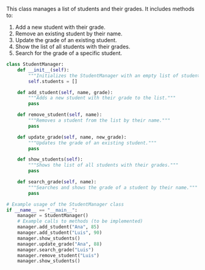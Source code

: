 
This class manages a list of students and their grades.
It includes methods to:
1. Add a new student with their grade.
2. Remove an existing student by their name.
3. Update the grade of an existing student.
4. Show the list of all students with their grades.
5. Search for the grade of a specific student.


```python
class StudentManager:
    def __init__(self):
        """Initializes the StudentManager with an empty list of students."""
        self.students = []

    def add_student(self, name, grade):
        """Adds a new student with their grade to the list."""
        pass

    def remove_student(self, name):
        """Removes a student from the list by their name."""
        pass

    def update_grade(self, name, new_grade):
        """Updates the grade of an existing student."""
        pass

    def show_students(self):
        """Shows the list of all students with their grades."""
        pass

    def search_grade(self, name):
        """Searches and shows the grade of a student by their name."""
        pass

# Example usage of the StudentManager class
if __name__ == "__main__":
    manager = StudentManager()
    # Example calls to methods (to be implemented)
    manager.add_student("Ana", 85)
    manager.add_student("Luis", 90)
    manager.show_students()
    manager.update_grade("Ana", 88)
    manager.search_grade("Luis")
    manager.remove_student("Luis")
    manager.show_students()
